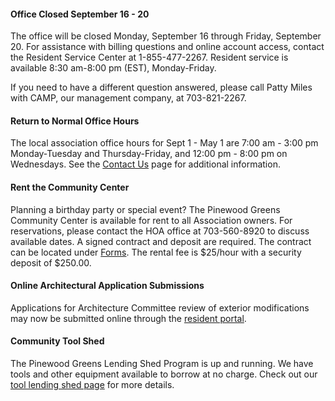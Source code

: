 #### Office Closed September 16 - 20

The office will be closed Monday, September 16 through Friday, September 20. For assistance with billing questions and online account access, contact the Resident Service Center at 1-855-477-2267. Resident service is available 8:30 am-8:00 pm (EST), Monday-Friday.

If you need to have a different question answered, please call Patty Miles with CAMP, our management company, at 703-821-2267.

#### Return to Normal Office Hours

The local association office hours for Sept 1 - May 1 are 7:00 am - 3:00 pm Monday-Tuesday and Thursday-Friday, and 12:00 pm - 8:00 pm on Wednesdays. See the [Contact Us](contactus.html) page for additional information.

#### Rent the Community Center

Planning a birthday party or special event? The Pinewood Greens Community Center is available for rent to all Association owners. For reservations, please contact the HOA office at 703-560-8920 to discuss available dates. A signed contract and deposit are required. The contract can be located under [Forms](forms.html). The rental fee is $25/hour with a security deposit of $250.00.

#### Online Architectural Application Submissions

Applications for Architecture Committee review of exterior modifications may now be submitted online through the [resident portal](http://www.ciranet.com/ResidentPortal).

#### Community Tool Shed

The Pinewood Greens Lending Shed Program is up and running. We have tools and other equipment available to borrow at no charge. Check out our [tool lending shed page](toolshed.html) for more details.
